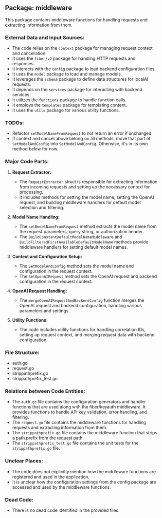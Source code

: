 ## Package: middleware

This package contains middleware functions for handling requests and extracting information from them.

### External Data and Input Sources:

- The code relies on the `context` package for managing request context and cancellation.
- It uses the `fiber/v2` package for handling HTTP requests and responses.
- It interacts with the `config` package to load backend configuration files.
- It uses the `model` package to load and manage models.
- It leverages the `schema` package to define data structures for localAI requests.
- It depends on the `services` package for interacting with backend services.
- It utilizes the `functions` package to handle function calls.
- It employs the `templates` package for templating content.
- It uses the `utils` package for various utility functions.

### TODOs:

- Refactor `setModelNameFromRequest` to not return an error if unchanged.
- If context and cancel above belong on all methods, move that part of `SetModelAndConfig` into `SetModelAndConfig`. Otherwise, it's in its own method below for now.

### Major Code Parts:

1. **Request Extractor:**
   - The `RequestExtractor` struct is responsible for extracting information from incoming requests and setting up the necessary context for processing.
   - It includes methods for setting the model name, setting the OpenAI request, and building middleware handlers for default model selection and filtering.

2. **Model Name Handling:**
   - The `setModelNameFromRequest` method extracts the model name from the request parameters, query string, or authorization header.
   - The `BuildConstantDefaultModelNameMiddleware` and `BuildFilteredFirstAvailableDefaultModelName` methods provide middleware handlers for setting default model names.

3. **Context and Configuration Setup:**
   - The `SetModelAndConfig` method sets the model name and configuration in the request context.
   - The `SetOpenAIRequest` method sets the OpenAI request and backend configuration in the request context.

4. **OpenAI Request Handling:**
   - The `mergeOpenAIRequestAndBackendConfig` function merges the OpenAI request and backend configuration, handling various parameters and settings.

5. **Utility Functions:**
   - The code includes utility functions for handling correlation IDs, setting up request context, and merging request data with backend configuration.

### File Structure:

- auth.go
- request.go
- strippathprefix.go
- strippathprefix_test.go

### Relations between Code Entities:

- The `auth.go` file contains the configuration generators and handler functions that are used along with the fiber/keyauth middleware. It provides functions to handle API key validation, error handling, and filtering.
- The `request.go` file contains the middleware functions for handling requests and extracting information from them.
- The `strippathprefix.go` file contains the middleware function that strips a path prefix from the request path.
- The `strippathprefix_test.go` file contains the unit tests for the `strippathprefix.go` file.

### Unclear Places:

- The code does not explicitly mention how the middleware functions are registered and used in the application.
- It is unclear how the configuration settings from the config package are accessed and used by the middleware functions.

### Dead Code:

- There is no dead code identified in the provided files.